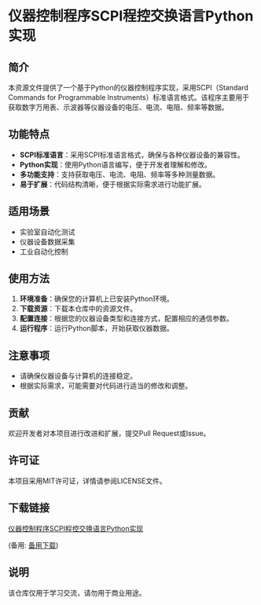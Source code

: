 # 仪器控制程序SCPI程控交换语言Python实现

## 简介

本资源文件提供了一个基于Python的仪器控制程序实现，采用SCPI（Standard Commands for Programmable Instruments）标准语言格式。该程序主要用于获取数字万用表、示波器等仪器设备的电压、电流、电阻、频率等数据。

## 功能特点

- **SCPI标准语言**：采用SCPI标准语言格式，确保与各种仪器设备的兼容性。
- **Python实现**：使用Python语言编写，便于开发者理解和修改。
- **多功能支持**：支持获取电压、电流、电阻、频率等多种测量数据。
- **易于扩展**：代码结构清晰，便于根据实际需求进行功能扩展。

## 适用场景

- 实验室自动化测试
- 仪器设备数据采集
- 工业自动化控制

## 使用方法

1. **环境准备**：确保您的计算机上已安装Python环境。
2. **下载资源**：下载本仓库中的资源文件。
3. **配置连接**：根据您的仪器设备类型和连接方式，配置相应的通信参数。
4. **运行程序**：运行Python脚本，开始获取仪器数据。

## 注意事项

- 请确保仪器设备与计算机的连接稳定。
- 根据实际需求，可能需要对代码进行适当的修改和调整。

## 贡献

欢迎开发者对本项目进行改进和扩展，提交Pull Request或Issue。

## 许可证

本项目采用MIT许可证，详情请参阅LICENSE文件。

## 下载链接
[仪器控制程序SCPI程控交换语言Python实现](https://pan.quark.cn/s/855a62d94aaf) 

(备用: [备用下载](https://pan.baidu.com/s/19G9QkEQbpu2-1pmAJoHzwQ?pwd=1234))

## 说明

该仓库仅用于学习交流，请勿用于商业用途。
